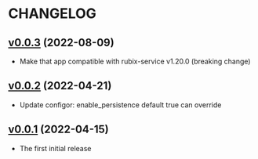 # CHANGELOG

## [v0.0.3](https://github.com/NubeIO/nubeio-rubix-app-rubix-broker-go/tree/v0.0.3) (2022-08-09)

- Make that app compatible with rubix-service v1.20.0 (breaking change)

## [v0.0.2](https://github.com/NubeIO/nubeio-rubix-app-rubix-broker-go/tree/v0.0.2) (2022-04-21)

- Update configor: enable_persistence default true can override

## [v0.0.1](https://github.com/NubeIO/nubeio-rubix-app-rubix-broker-go/tree/v0.0.1) (2022-04-15)

- The first initial release
